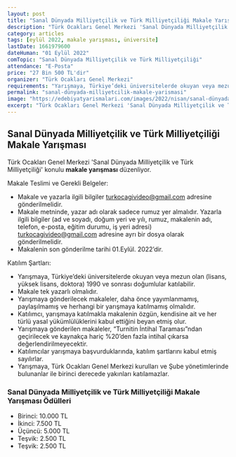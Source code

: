 ```yaml
---
layout: post
title: "Sanal Dünyada Milliyetçilik ve Türk Milliyetçiliği Makale Yarışması"
description: "Türk Ocakları Genel Merkezi 'Sanal Dünyada Milliyetçilik ve Türk Milliyetçiliği' konulu makale yarışması düzenliyor."
category: articles
tags: [eylül 2022, makale yarışması, üniversite]
lastDate: 1661979600
dateHuman: "01 Eylül 2022"
comTopic: "Sanal Dünyada Milliyetçilik ve Türk Milliyetçiliği"
attendance: "E-Posta"
price: "27 Bin 500 TL'dir"
organizer: "Türk Ocakları Genel Merkezi"
requirements: "Yarışmaya, Türkiye’deki üniversitelerde okuyan veya mezun olan (lisans, yüksek lisans, doktora) 1990 ve sonrası doğumlular katılabilir."
permalink: "sanal-dünyada-milliyetcilik-makale-yarismasi"
image: "https://edebiyatyarismalari.com/images/2022/nisan/sanal-dünyada-milliyetcilik-makale.jpg"
excerpt: "Türk Ocakları Genel Merkezi 'Sanal Dünyada Milliyetçilik ve Türk Milliyetçiliği' konulu <strong> makale yarışması </strong>  düzenliyor."
---
```


## Sanal Dünyada Milliyetçilik ve Türk Milliyetçiliği Makale Yarışması
Türk Ocakları Genel Merkezi 'Sanal Dünyada Milliyetçilik ve Türk Milliyetçiliği' konulu **makale yarışması** düzenliyor.

Makale Teslimi ve Gerekli Belgeler:
- Makale ve yazarla ilgili bilgiler turkocagivideo@gmail.com adresine gönderilmelidir.
- Makale metninde, yazar adı olarak sadece rumuz yer almalıdır. Yazarla ilgili bilgiler (ad ve soyadı, doğum yeri ve yılı, rumuz, makalenin adı, telefon, e-posta, eğitim durumu, iş yeri adresi)   turkocagivideo@gmail.com adresine ayrı bir dosya olarak gönderilmelidir.
- Makalenin son gönderilme tarihi 01.Eylül. 2022’dir.

Katılım Şartları:
- Yarışmaya, Türkiye’deki üniversitelerde okuyan veya mezun olan (lisans, yüksek lisans, doktora) 1990 ve sonrası doğumlular katılabilir.
- Makale tek yazarlı olmalıdır.
- Yarışmaya gönderilecek makaleler, daha önce yayımlanmamış, paylaşılmamış ve herhangi bir yarışmaya katılmamış olmalıdır.
- Katılımcı, yarışmaya katılmakla makalenin özgün, kendisine ait ve her türlü yasal yükümlülüklerini kabul ettiğini beyan etmiş olur.
- Yarışmaya gönderilen makaleler, “Turnitin İntihal Taraması”ndan geçirilecek ve kaynakça hariç %20’den fazla intihal çıkarsa değerlendirilmeyecektir. 
- Katılımcılar yarışmaya başvurduklarında, katılım şartlarını kabul etmiş sayılırlar.
- Yarışmaya, Türk Ocakları Genel Merkezi kurulları ve Şube yönetimlerinde bulunanlar ile birinci derecede yakınları katılamazlar.

### Sanal Dünyada Milliyetçilik ve Türk Milliyetçiliği Makale Yarışması Ödülleri
- Birinci: 10.000 TL
- İkinci: 7.500 TL
- Üçüncü: 5.000 TL
- Teşvik: 2.500 TL
- Teşvik: 2.500 TL